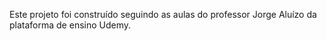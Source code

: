 Este projeto foi construído seguindo as aulas do professor Jorge Aluízo da plataforma de ensino Udemy.
